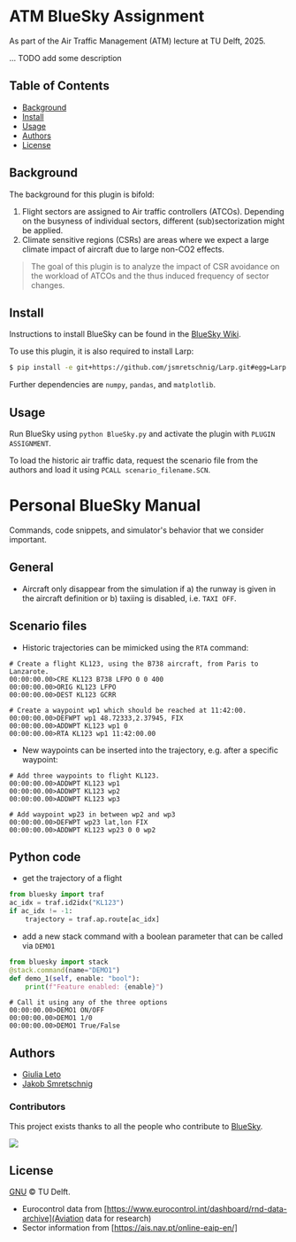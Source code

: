 # ATM BlueSky Assignment
As part of the Air Traffic Management (ATM) lecture at TU Delft, 2025.

... TODO add some description

## Table of Contents

- [Background](#background)
- [Install](#install)
- [Usage](#usage)
- [Authors](#authors)
- [License](#license)

## Background

The background for this plugin is bifold:
1. Flight sectors are assigned to Air traffic controllers (ATCOs). Depending on the busyness of individual sectors, different (sub)sectorization might be applied.
2. Climate sensitive regions (CSRs) are areas where we expect a large climate impact of aircraft due to large non-CO2 effects.

> The goal of this plugin is to analyze the impact of CSR avoidance on the workload of ATCOs and the thus induced frequency of sector changes.

## Install

Instructions to install BlueSky can be found in the [BlueSky Wiki](https://github.com/TUDelft-CNS-ATM/bluesky/wiki/Installation).

To use this plugin, it is also required to install Larp:

```sh
$ pip install -e git+https://github.com/jsmretschnig/Larp.git#egg=Larp
```

Further dependencies are `numpy`, `pandas`, and `matplotlib`.

## Usage

Run BlueSky using `python BlueSky.py` and activate the plugin with `PLUGIN ASSIGNMENT`.

To load the historic air traffic data, request the scenario file from the authors and load it using `PCALL scenario_filename.SCN`.

# Personal BlueSky Manual
Commands, code snippets, and simulator's behavior that we consider important.

## General
- Aircraft only disappear from the simulation if a) the runway is given in the aircraft definition or b) taxiing is disabled, i.e. `TAXI OFF`.

## Scenario files
- Historic trajectories can be mimicked using the `RTA` command:

```
# Create a flight KL123, using the B738 aircraft, from Paris to Lanzarote.
00:00:00.00>CRE KL123 B738 LFPO 0 0 400
00:00:00.00>ORIG KL123 LFPO
00:00:00.00>DEST KL123 GCRR

# Create a waypoint wp1 which should be reached at 11:42:00.
00:00:00.00>DEFWPT wp1 48.72333,2.37945, FIX
00:00:00.00>ADDWPT KL123 wp1 0
00:00:00.00>RTA KL123 wp1 11:42:00.00
```

- New waypoints can be inserted into the trajectory, e.g. after a specific waypoint:
```
# Add three waypoints to flight KL123.
00:00:00.00>ADDWPT KL123 wp1
00:00:00.00>ADDWPT KL123 wp2
00:00:00.00>ADDWPT KL123 wp3

# Add waypoint wp23 in between wp2 and wp3
00:00:00.00>DEFWPT wp23 lat,lon FIX
00:00:00.00>ADDWPT KL123 wp23 0 0 wp2
```

## Python code
- get the trajectory of a flight

```python
from bluesky import traf
ac_idx = traf.id2idx("KL123")
if ac_idx != -1:
    trajectory = traf.ap.route[ac_idx]
```

- add a new stack command with a boolean parameter that can be called via `DEMO1`
```python
from bluesky import stack
@stack.command(name="DEMO1")
def demo_1(self, enable: "bool"):
    print(f"Feature enabled: {enable}")
```

```
# Call it using any of the three options
00:00:00.00>DEMO1 ON/OFF
00:00:00.00>DEMO1 1/0
00:00:00.00>DEMO1 True/False
```


## Authors

- [Giulia Leto](https://github.com/giulialeto)
- [Jakob Smretschnig](https://github.com/jsmretschnig)

### Contributors

This project exists thanks to all the people who contribute to [BlueSky](https://github.com/TUDelft-CNS-ATM/bluesky).

<a href="https://github.com/TUDelft-CNS-ATM/bluesky/graphs/contributors">
  <img src="https://contrib.rocks/image?repo=TUDelft-CNS-ATM/bluesky" />
</a>

## License

[GNU](LICENSE) © TU Delft.
- Eurocontrol data from [https://www.eurocontrol.int/dashboard/rnd-data-archive](Aviation data for research)
- Sector information from [https://ais.nav.pt/online-eaip-en/]
